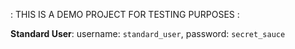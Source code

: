 : THIS IS A DEMO PROJECT FOR TESTING PURPOSES :

**Standard User**: username: `standard_user`, password: `secret_sauce`
